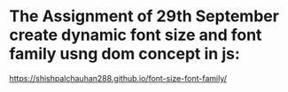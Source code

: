 # The Assignment of 29th September create dynamic font size and font family usng dom concept in js:

https://shishpalchauhan288.github.io/font-size-font-family/
